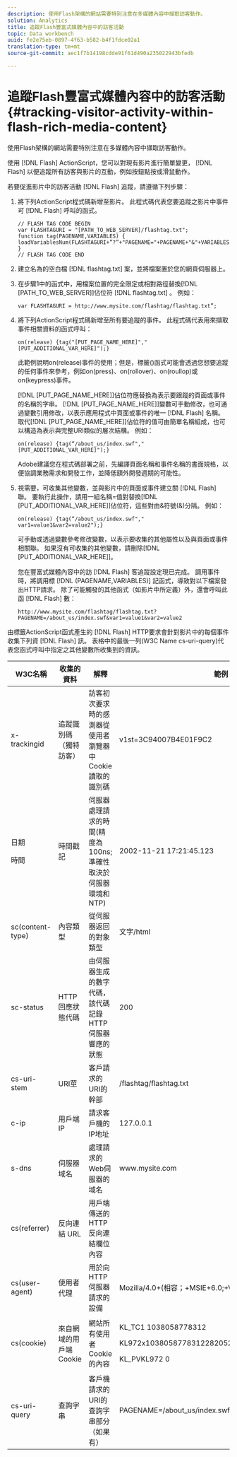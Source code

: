 ```yaml
---
description: 使用Flash架構的網站需要特別注意在多媒體內容中擷取訪客動作。
solution: Analytics
title: 追蹤Flash豐富式媒體內容中的訪客活動
topic: Data workbench
uuid: fe2e75eb-0897-4f63-b582-b4f1fdce02a1
translation-type: tm+mt
source-git-commit: aec1f7b14198cdde91f61d490a235022943bfedb

---
```



# 追蹤Flash豐富式媒體內容中的訪客活動{#tracking-visitor-activity-within-flash-rich-media-content}

使用Flash架構的網站需要特別注意在多媒體內容中擷取訪客動作。

使用 [!DNL Flash] ActionScript，您可以對現有影片進行簡單變更， [!DNL Flash] 以便追蹤所有訪客與影片的互動，例如按鈕點按或滑鼠動作。

若要促進影片中的訪客活動 [!DNL Flash] 追蹤，請遵循下列步驟：

1. 將下列ActionScript程式碼新增至影片。 此程式碼代表您要追蹤之影片中事件可 [!DNL Flash] 呼叫的函式。

   ```
   // FLASH TAG CODE BEGIN 
   var FLASHTAGURI = "[PATH_TO_WEB_SERVER]/flashtag.txt"; 
   function tag(PAGENAME,VARIABLES) { 
   loadVariablesNum(FLASHTAGURI+”?”+"PAGENAME="+PAGENAME+"&"+VARIABLES,0); 
   } 
   // FLASH TAG CODE END
   ```

1. 建立名為的空白檔 [!DNL flashtag.txt] 案，並將檔案置於您的網頁伺服器上。
1. 在步驟1中的函式中，用檔案位置的完全限定或相對路徑替換[!DNL [PATH_TO_WEB_SERVER]]佔位符 [!DNL flashtag.txt] 。 例如：

   ```
   var FLASHTAGURI = http://www.mysite.com/flashtag/flashtag.txt”;
   ```

1. 將下列ActionScript程式碼新增至所有要追蹤的事件。 此程式碼代表用來擷取事件相關資料的函式呼叫：

   ```
   on(release) {tag("[PUT_PAGE_NAME_HERE]","[PUT_ADDITIONAL_VAR_HERE]");}
   ```

   此範例說明on(release)事件的使用；但是，標籤()函式可能會透過您想要追蹤的任何事件來參考，例如on(press)、on(rollover)、on(roullop)或on(keypress)事件。

   [!DNL [PUT_PAGE_NAME_HERE]]佔位符應替換為表示要跟蹤的頁面或事件的名稱的字串。 [!DNL [PUT_PAGE_NAME_HERE]]變數可手動修改，也可通過變數引用修改，以表示應用程式中頁面或事件的唯一 [!DNL Flash] 名稱。 取代[!DNL [PUT_PAGE_NAME_HERE]]佔位符的值可由簡單名稱組成，也可以構造為表示與完整URI類似的層次結構。 例如：

   ```
   on(release) {tag(“/about_us/index.swf","[PUT_ADDITIONAL_VAR_HERE]");}
   ```

   Adobe建議您在程式碼部署之前，先編譯頁面名稱和事件名稱的書面規格，以便協調業務需求和開發工作，並降低額外開發週期的可能性。

1. 視需要，可收集其他變數，並與影片中的頁面或事件建立關 [!DNL Flash] 聯。 要執行此操作，請用一組名稱=值對替換[!DNL [PUT_ADDITIONAL_VAR_HERE]]佔位符，這些對由&amp;符號(&amp;)分隔。 例如：

   ```
   on(release) {tag(“/about_us/index.swf"," var1=value1&var2=value2");}
   ```

   可手動或透過變數參考修改變數，以表示要收集的其他屬性以及與頁面或事件相關聯。 如果沒有可收集的其他變數，請刪除[!DNL [PUT_ADDITIONAL_VAR_HERE]]。

   您在豐富式媒體內容中的訪 [!DNL Flash] 客追蹤設定現已完成。 調用事件時，將調用標 [!DNL (PAGENAME,VARIABLES)] 記函式，導致對以下檔案發出HTTP請求。 除了可能觸發的其他函式（如影片中所定義）外，還會呼叫此函 [!DNL Flash] 數：

   ```
   http://www.mysite.com/flashtag/flashtag.txt?PAGENAME=/about_us/index.swf&var1=value1&var2=value2
   ```

由標籤ActionScript函式產生的 [!DNL Flash] HTTP要求會針對影片中的每個事件收集下列資 [!DNL Flash] 訊。 表格中的最後一列(W3C Name cs-uri-query)代表您函式呼叫中指定之其他變數所收集到的資訊。

<table id="table_A7ED9D38F36B4405947B2F48EA94D3C4"> 
 <thead> 
  <tr> 
   <th colname="col1" class="entry"> W3C名稱 </th> 
   <th colname="col2" class="entry"> 收集的資料 </th> 
   <th colname="col3" class="entry"> 解釋 </th> 
   <th colname="col4" class="entry"> 範例 </th> 
  </tr> 
 </thead>
 <tbody> 
  <tr> 
   <td colname="col1"> x-trackingid </td> 
   <td colname="col2"> 追蹤識別碼（獨特訪客） </td> 
   <td colname="col3"> 訪客初次要求時的感測器從使用者瀏覽器中 <span class="wintitle"> Cookie </span> 讀取的識別碼 </td> 
   <td colname="col4"> v1st=3C94007B4E01F9C2 </td> 
  </tr> 
  <tr> 
   <td colname="col1"> <p>日期 </p> <p>時間 </p> </td> 
   <td colname="col2"> 時間戳記 </td> 
   <td colname="col3"> 伺服器處理請求的時間(精度為100ns;準確性取決於伺服器環境和NTP) </td> 
   <td colname="col4"> 2002-11-21 17:21:45.123 </td> 
  </tr> 
  <tr> 
   <td colname="col1"> sc(content-type) </td> 
   <td colname="col2"> 內容類型 </td> 
   <td colname="col3"> 從伺服器返回的對象類型 </td> 
   <td colname="col4"> 文字/html </td> 
  </tr> 
  <tr> 
   <td colname="col1"> sc-status </td> 
   <td colname="col2"> HTTP回應狀態代碼 </td> 
   <td colname="col3"> 由伺服器生成的數字代碼，該代碼記錄HTTP伺服器響應的狀態 </td> 
   <td colname="col4"> 200 </td> 
  </tr> 
  <tr> 
   <td colname="col1"> cs-uri-stem </td> 
   <td colname="col2"> URI莖 </td> 
   <td colname="col3"> 客戶請求的URI的幹部 </td> 
   <td colname="col4"> /flashtag/flashtag.txt </td> 
  </tr> 
  <tr> 
   <td colname="col1"> c-ip </td> 
   <td colname="col2"> 用戶端IP </td> 
   <td colname="col3"> 請求客戶機的IP地址 </td> 
   <td colname="col4"> 127.0.0.1 </td> 
  </tr> 
  <tr> 
   <td colname="col1"> s-dns </td> 
   <td colname="col2"> 伺服器域名 </td> 
   <td colname="col3"> 處理請求的Web伺服器的域名 </td> 
   <td colname="col4"> www.mysite.com </td> 
  </tr> 
  <tr> 
   <td colname="col1"> cs(referrer) </td> 
   <td colname="col2"> 反向連結 URL </td> 
   <td colname="col3"> 用戶端傳送的HTTP反向連結欄位內容 </td> 
   <td colname="col4"></td> 
  </tr> 
  <tr> 
   <td colname="col1"> cs(user-agent) </td> 
   <td colname="col2"> 使用者代理 </td> 
   <td colname="col3"> 用於向HTTP伺服器請求的設備 </td> 
   <td colname="col4"> Mozilla/4.0+(相容；+MSIE+6.0;+Windows+NT+5.1) </td> 
  </tr> 
  <tr> 
   <td colname="col1"> cs(cookie) </td> 
   <td colname="col2"> 來自網域的用戶端Cookie </td> 
   <td colname="col3"> 網站所有使用者Cookie的內容 </td> 
   <td colname="col4"> <p>KL_TC1 1038058778312 </p> <p>KL972x1038058778312282052 </p> <p>KL_PVKL972 0 </p> </td> 
  </tr> 
  <tr> 
   <td colname="col1"> cs-uri-query </td> 
   <td colname="col2"> 查詢字串 </td> 
   <td colname="col3"> 客戶機請求的URI的查詢字串部分（如果有） </td> 
   <td colname="col4"> PAGENAME=/about_us/index.swf&amp;var1=value1&amp;var2=value2 </td> 
  </tr> 
 </tbody> 
</table>

